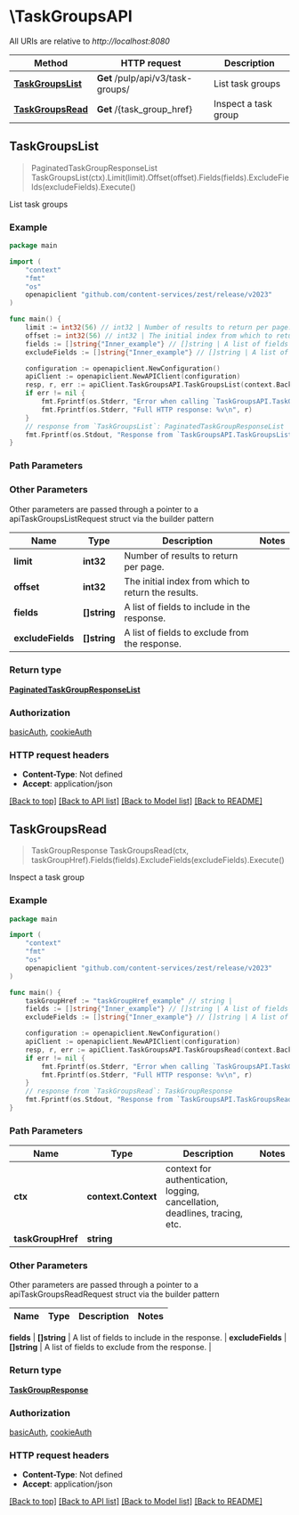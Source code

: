 # \TaskGroupsAPI

All URIs are relative to *http://localhost:8080*

Method | HTTP request | Description
------------- | ------------- | -------------
[**TaskGroupsList**](TaskGroupsAPI.md#TaskGroupsList) | **Get** /pulp/api/v3/task-groups/ | List task groups
[**TaskGroupsRead**](TaskGroupsAPI.md#TaskGroupsRead) | **Get** /{task_group_href} | Inspect a task group



## TaskGroupsList

> PaginatedTaskGroupResponseList TaskGroupsList(ctx).Limit(limit).Offset(offset).Fields(fields).ExcludeFields(excludeFields).Execute()

List task groups



### Example

```go
package main

import (
    "context"
    "fmt"
    "os"
    openapiclient "github.com/content-services/zest/release/v2023"
)

func main() {
    limit := int32(56) // int32 | Number of results to return per page. (optional)
    offset := int32(56) // int32 | The initial index from which to return the results. (optional)
    fields := []string{"Inner_example"} // []string | A list of fields to include in the response. (optional)
    excludeFields := []string{"Inner_example"} // []string | A list of fields to exclude from the response. (optional)

    configuration := openapiclient.NewConfiguration()
    apiClient := openapiclient.NewAPIClient(configuration)
    resp, r, err := apiClient.TaskGroupsAPI.TaskGroupsList(context.Background()).Limit(limit).Offset(offset).Fields(fields).ExcludeFields(excludeFields).Execute()
    if err != nil {
        fmt.Fprintf(os.Stderr, "Error when calling `TaskGroupsAPI.TaskGroupsList``: %v\n", err)
        fmt.Fprintf(os.Stderr, "Full HTTP response: %v\n", r)
    }
    // response from `TaskGroupsList`: PaginatedTaskGroupResponseList
    fmt.Fprintf(os.Stdout, "Response from `TaskGroupsAPI.TaskGroupsList`: %v\n", resp)
}
```

### Path Parameters



### Other Parameters

Other parameters are passed through a pointer to a apiTaskGroupsListRequest struct via the builder pattern


Name | Type | Description  | Notes
------------- | ------------- | ------------- | -------------
 **limit** | **int32** | Number of results to return per page. | 
 **offset** | **int32** | The initial index from which to return the results. | 
 **fields** | **[]string** | A list of fields to include in the response. | 
 **excludeFields** | **[]string** | A list of fields to exclude from the response. | 

### Return type

[**PaginatedTaskGroupResponseList**](PaginatedTaskGroupResponseList.md)

### Authorization

[basicAuth](../README.md#basicAuth), [cookieAuth](../README.md#cookieAuth)

### HTTP request headers

- **Content-Type**: Not defined
- **Accept**: application/json

[[Back to top]](#) [[Back to API list]](../README.md#documentation-for-api-endpoints)
[[Back to Model list]](../README.md#documentation-for-models)
[[Back to README]](../README.md)


## TaskGroupsRead

> TaskGroupResponse TaskGroupsRead(ctx, taskGroupHref).Fields(fields).ExcludeFields(excludeFields).Execute()

Inspect a task group



### Example

```go
package main

import (
    "context"
    "fmt"
    "os"
    openapiclient "github.com/content-services/zest/release/v2023"
)

func main() {
    taskGroupHref := "taskGroupHref_example" // string | 
    fields := []string{"Inner_example"} // []string | A list of fields to include in the response. (optional)
    excludeFields := []string{"Inner_example"} // []string | A list of fields to exclude from the response. (optional)

    configuration := openapiclient.NewConfiguration()
    apiClient := openapiclient.NewAPIClient(configuration)
    resp, r, err := apiClient.TaskGroupsAPI.TaskGroupsRead(context.Background(), taskGroupHref).Fields(fields).ExcludeFields(excludeFields).Execute()
    if err != nil {
        fmt.Fprintf(os.Stderr, "Error when calling `TaskGroupsAPI.TaskGroupsRead``: %v\n", err)
        fmt.Fprintf(os.Stderr, "Full HTTP response: %v\n", r)
    }
    // response from `TaskGroupsRead`: TaskGroupResponse
    fmt.Fprintf(os.Stdout, "Response from `TaskGroupsAPI.TaskGroupsRead`: %v\n", resp)
}
```

### Path Parameters


Name | Type | Description  | Notes
------------- | ------------- | ------------- | -------------
**ctx** | **context.Context** | context for authentication, logging, cancellation, deadlines, tracing, etc.
**taskGroupHref** | **string** |  | 

### Other Parameters

Other parameters are passed through a pointer to a apiTaskGroupsReadRequest struct via the builder pattern


Name | Type | Description  | Notes
------------- | ------------- | ------------- | -------------

 **fields** | **[]string** | A list of fields to include in the response. | 
 **excludeFields** | **[]string** | A list of fields to exclude from the response. | 

### Return type

[**TaskGroupResponse**](TaskGroupResponse.md)

### Authorization

[basicAuth](../README.md#basicAuth), [cookieAuth](../README.md#cookieAuth)

### HTTP request headers

- **Content-Type**: Not defined
- **Accept**: application/json

[[Back to top]](#) [[Back to API list]](../README.md#documentation-for-api-endpoints)
[[Back to Model list]](../README.md#documentation-for-models)
[[Back to README]](../README.md)

